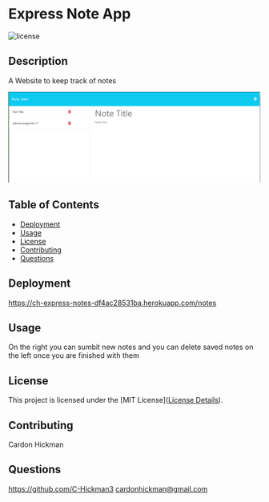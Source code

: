 # Express Note App

![license](https://img.shields.io/badge/License-MIT-yellow.svg)

## Description

A Website to keep track of notes

![Alt text](image.png)

## Table of Contents

- [Deployment](#deployment)
- [Usage](#usage)
- [License](#license)
- [Contributing](#contributing)
- [Questions](#questions)

## Deployment

https://ch-express-notes-df4ac28531ba.herokuapp.com/notes

## Usage

On the right you can sumbit new notes and you can delete saved notes on the left once you are finished with them

## License

This project is licensed under the [MIT License]([License Details](https://opensource.org/licenses/MIT)).

## Contributing

Cardon Hickman

## Questions

https://github.com/C-Hickman3
cardonhickman@gmail.com

